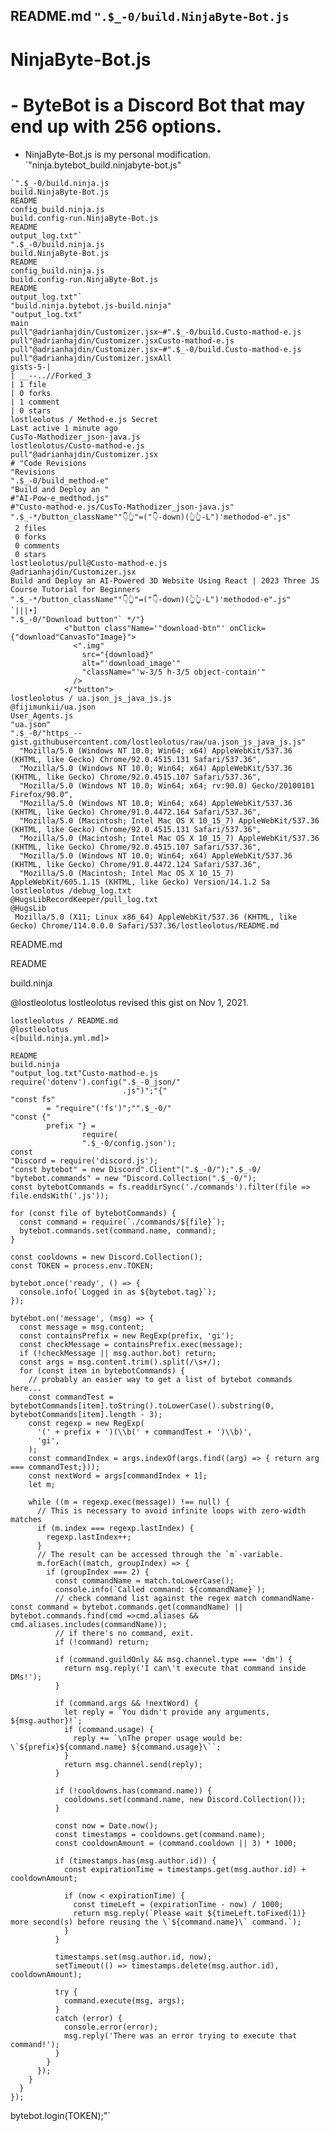 README.md
```".$_-0/build.NinjaByte-Bot.js```
---
# NinjaByte-Bot.js
#  - ByteBot is a Discord Bot that may end up with 256 options.  
  - NinjaByte-Bot.js is my personal modification.
`"ninja.bytebot_build.ninjabyte-bot.js"
```
`".$_-0/build.ninja.js
build.NinjaByte-Bot.js
README
config_build.ninja.js
build.config-run.NinjaByte-Bot.js
README
output_log.txt"`
".$_-0/build.ninja.js
build.NinjaByte-Bot.js
README
config_build.ninja.js
build.config-run.NinjaByte-Bot.js
README
output_log.txt"`
"build.ninja.bytebot.js-build.ninja"
"output_log.txt"
main
pull"@adrianhajdin/Customizer.jsx~#".$_-0/build.Custo-mathod-e.js
pull"@adrianhajdin/Customizer.jsxCusto-mathod-e.js
pull"@adrianhajdin/Customizer.jsx~#".$_-0/build.Custo-mathod-e.js
pull"@adrianhajdin/Customizer.jsxAll 
gists-5-|
| __--..//Forked_3
| 1 file
| 0 forks
| 1 comment
| 0 stars
lostleolotus / Method-e.js Secret
Last active 1 minute ago
CusTo-Mathodizer_json-java.js
lostleolotus/Custo-mathod-e.js
pull"@adrianhajdin/Customizer.jsx
# "Code Revisions
"Revisions
".$_-0/build_method-e"
"Build and Deploy an "
#"AI-Pow-e_medthod.js"
#"Custo-mathod-e.js/CusTo-Mathodizer_json-java.js"
".$_-*/button_className""👇👆"=("👇-down)(👆👆-L")'methodod-e".js"
 2 files
 0 forks
 0 comments
 0 stars
lostleolotus/pull@Custo-mathod-e.js
@adrianhajdin/Customizer.jsx
Build and Deploy an AI-Powered 3D Website Using React | 2023 Three JS Course Tutorial for Beginners
".$_-*/button_className""👇👆"=("👇-down)(👆👆-L")'methodod-e".js"
`|||•]
".$_-0/"Download button"` */"}
            <"button class"Name='"download-btn"' onClick={"download"CanvasTo"Image}">
              <".img"
                src="{download}"
                alt="'download_image'"
                "className="'w-3/5 h-3/5 object-contain'"
              />
            </"button">
lostleolotus / ua.json_js_java_js.js
@fijimunkii/ua.json
User_Agents.js
"ua.json"
".$_-0/"https_--gist.githubusercontent.com/lostleolotus/raw/ua.json_js_java_js.js"
  "Mozilla/5.0 (Windows NT 10.0; Win64; x64) AppleWebKit/537.36 (KHTML, like Gecko) Chrome/92.0.4515.131 Safari/537.36",
  "Mozilla/5.0 (Windows NT 10.0; Win64; x64) AppleWebKit/537.36 (KHTML, like Gecko) Chrome/92.0.4515.107 Safari/537.36",
  "Mozilla/5.0 (Windows NT 10.0; Win64; x64; rv:90.0) Gecko/20100101 Firefox/90.0",
  "Mozilla/5.0 (Windows NT 10.0; Win64; x64) AppleWebKit/537.36 (KHTML, like Gecko) Chrome/91.0.4472.164 Safari/537.36",
  "Mozilla/5.0 (Macintosh; Intel Mac OS X 10_15_7) AppleWebKit/537.36 (KHTML, like Gecko) Chrome/92.0.4515.131 Safari/537.36",
  "Mozilla/5.0 (Macintosh; Intel Mac OS X 10_15_7) AppleWebKit/537.36 (KHTML, like Gecko) Chrome/92.0.4515.107 Safari/537.36",
  "Mozilla/5.0 (Windows NT 10.0; Win64; x64) AppleWebKit/537.36 (KHTML, like Gecko) Chrome/91.0.4472.124 Safari/537.36",
  "Mozilla/5.0 (Macintosh; Intel Mac OS X 10_15_7) AppleWebKit/605.1.15 (KHTML, like Gecko) Version/14.1.2 Sa
lostleolotus /debug_log.txt
@HugsLibRecordKeeper/pull_log.txt
@HugsLib
 Mozilla/5.0 (X11; Linux x86_64) AppleWebKit/537.36 (KHTML, like Gecko) Chrome/114.0.0.0 Safari/537.36/lostleolotus/README.md
```
README.md

README

build.ninja

@lostleolotus lostleolotus revised this gist on Nov 1, 2021.
```
lostleolotus / README.md
@lostleolotus
<[build.ninja.yml.md]>

README
build.ninja
"output_log.txt"Custo-mathod-e.js
require('dotenv').config(".$_-0_json/"
                         .js")";"{"
"const fs" 
        = "require"('fs')";"".$_-0/"
"const {" 
        prefix "} = 
                require(
                ".$_-0/config.json');
const 
"Discord = require('discord.js');
"const bytebot" = new Discord".Client"(".$_-0/");".$_-0/
"bytebot.commands" = new "Discord.Collection(".$_-0/");
const bytebotCommands = fs.readdirSync('./commands').filter(file => file.endsWith('.js'));

for (const file of bytebotCommands) {
  const command = require(`./commands/${file}`);
  bytebot.commands.set(command.name, command);
}

const cooldowns = new Discord.Collection();
const TOKEN = process.env.TOKEN;

bytebot.once('ready', () => {
  console.info(`Logged in as ${bytebot.tag}`);
});

bytebot.on('message', (msg) => {
  const message = msg.content;
  const containsPrefix = new RegExp(prefix, 'gi');
  const checkMessage = containsPrefix.exec(message);
  if (!checkMessage || msg.author.bot) return;
  const args = msg.content.trim().split(/\s+/);
  for (const item in bytebotCommands) {
    // probably an easier way to get a list of bytebot commands here...
    const commandTest = bytebotCommands[item].toString().toLowerCase().substring(0, bytebotCommands[item].length - 3);
    const regexp = new RegExp(
      '(' + prefix + ')(\\b(' + commandTest + ')\\b)',
      'gi',
    );
    const commandIndex = args.indexOf(args.find((arg) => { return arg === commandTest;}));
    const nextWord = args[commandIndex + 1];
    let m;

    while ((m = regexp.exec(message)) !== null) {
      // This is necessary to avoid infinite loops with zero-width matches
      if (m.index === regexp.lastIndex) {
        regexp.lastIndex++;
      }
      // The result can be accessed through the `m`-variable.
      m.forEach((match, groupIndex) => {
        if (groupIndex === 2) {
          const commandName = match.toLowerCase();
          console.info(`Called command: ${commandName}`);
          // check command list against the regex match commandName-const command = bytebot.commands.get(commandName) || bytebot.commands.find(cmd =>cmd.aliases && cmd.aliases.includes(commandName));
          // if there's no command, exit.
          if (!command) return;

          if (command.guildOnly && msg.channel.type === 'dm') {
            return msg.reply('I can\'t execute that command inside DMs!');
          }

          if (command.args && !nextWord) {
            let reply = `You didn't provide any arguments, ${msg.author}!`;
            if (command.usage) {
              reply += `\nThe proper usage would be: \`${prefix}${command.name} ${command.usage}\``;
            }
            return msg.channel.send(reply);
          }

          if (!cooldowns.has(command.name)) {
            cooldowns.set(command.name, new Discord.Collection());
          }

          const now = Date.now();
          const timestamps = cooldowns.get(command.name);
          const cooldownAmount = (command.cooldown || 3) * 1000;

          if (timestamps.has(msg.author.id)) {
            const expirationTime = timestamps.get(msg.author.id) + cooldownAmount;

            if (now < expirationTime) {
              const timeLeft = (expirationTime - now) / 1000;
              return msg.reply(`Please wait ${timeLeft.toFixed(1)} more second(s) before reusing the \`${command.name}\` command.`);
            }
          }

          timestamps.set(msg.author.id, now);
          setTimeout(() => timestamps.delete(msg.author.id), cooldownAmount);

          try {
            command.execute(msg, args);
          }
          catch (error) {
            console.error(error);
            msg.reply('There was an error trying to execute that command!');
          }
        }
      });
    }
  }
});
```
bytebot.login(TOKEN);"`
